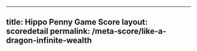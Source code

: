---
        
title: Hippo Penny Game Score
layout: scoredetail
permalink: /meta-score/like-a-dragon-infinite-wealth
---